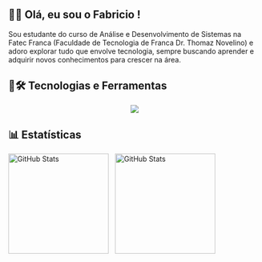 ## 👋🏻 Olá, eu sou o Fabricio !

Sou estudante do curso de Análise e Desenvolvimento de Sistemas na Fatec Franca (Faculdade de Tecnologia de Franca Dr. Thomaz Novelino) e adoro explorar tudo que envolve tecnologia, sempre buscando aprender e adquirir novos conhecimentos para crescer na área.



## 🤖🛠️ Tecnologias e Ferramentas

<div align="center">
  <img src="https://skillicons.dev/icons?i=html,css,python,java,git,github,vscode,idea" />
</div>



## 📊 Estatísticas

<p>
  <img 
    align="left" 
    alt="GitHub Stats" 
    height="200" 
    style="padding-right: 10px;" 
    src="https://github-readme-stats.vercel.app/api?username=FabZaneratto&show_icons=true&theme=tokyonight&include_all_commits=true&locale=pt-br" 
  />

<img 
      align="left" 
      alt="GitHub Stats" 
      height="200" 
      src="https://github-readme-stats.vercel.app/api/top-langs/?username=FabZaneratto&theme=tokyonight&layout=compact&custom_title=Tecnologias&langs_count=9" 
  />

</p>
